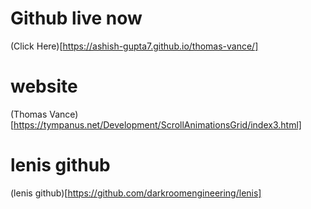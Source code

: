 # Github live now

(Click Here)[https://ashish-gupta7.github.io/thomas-vance/]

# website

(Thomas Vance)[https://tympanus.net/Development/ScrollAnimationsGrid/index3.html]

# lenis github

(lenis github)[https://github.com/darkroomengineering/lenis]
